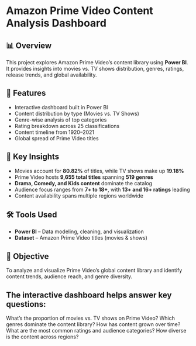 # Amazon Prime Video Content Analysis Dashboard

## 📊 Overview
This project explores Amazon Prime Video’s content library using **Power BI**.  
It provides insights into movies vs. TV shows distribution, genres, ratings, release trends, and global availability.

## 🚀 Features
- Interactive dashboard built in Power BI  
- Content distribution by type (Movies vs. TV Shows)  
- Genre-wise analysis of top categories  
- Rating breakdown across 25 classifications  
- Content timeline from 1920–2021  
- Global spread of Prime Video titles  

## 📌 Key Insights
- Movies account for **80.82%** of titles, while TV shows make up **19.18%**  
- Prime Video hosts **9,655 total titles** spanning **519 genres**  
- **Drama, Comedy, and Kids content** dominate the catalog  
- Audience focus ranges from **7+ to 18+**, with **13+ and 16+ ratings** leading  
- Content availability spans multiple regions worldwide  

## 🛠️ Tools Used
- **Power BI** – Data modeling, cleaning, and visualization  
- **Dataset** – Amazon Prime Video titles (movies & shows)  

## 🎯 Objective
To analyze and visualize Prime Video’s global content library and identify content trends, audience reach, and genre diversity.

## The interactive dashboard helps answer key questions:
What’s the proportion of movies vs. TV shows on Prime Video?
Which genres dominate the content library?
How has content grown over time?
What are the most common ratings and audience categories?
How diverse is the content across regions?
